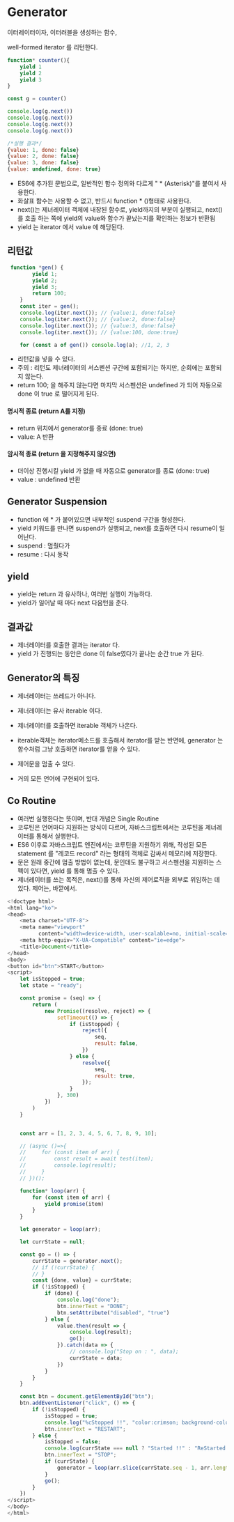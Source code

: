 # Generator

이터레이터이자, 이터러블을 생성하는 함수, 

well-formed iterator 를 리턴한다. 

```javascript
function* counter(){
    yield 1
    yield 2
    yield 3    
}

const g = counter()

console.log(g.next())
console.log(g.next())
console.log(g.next())
console.log(g.next())

/*실행 결과*/
{value: 1, done: false}
{value: 2, done: false}
{value: 3, done: false}
{value: undefined, done: true}
```

- ES6에 추가된 문법으로, 일반적인 함수 정의와 다르게 " * (Asterisk)"를 붙여서 사용한다. 
- 화살표 함수는 사용할 수 없고, 반드시 function * ()형태로 사용한다.
- next()는 제너레이터 객체에 내장된 함수로, yield까지의 부분이 실행되고,  next()를 호출 하는 쪽에 yield의 value와  함수가 끝났는지를 확인하는 정보가 반환됨
- yield 는 iterator 에서 value 에 해당된다.



## 리턴값

```javascript
 function *gen() {
        yield 1;
        yield 2;
        yield 3;
        return 100;
    }
    const iter = gen();
    console.log(iter.next()); // {value:1, done:false}
    console.log(iter.next()); // {value:2, done:false}
    console.log(iter.next()); // {value:3, done:false}
    console.log(iter.next()); // {value:100, done:true}

    for (const a of gen()) console.log(a); //1, 2, 3
```

- 리턴값을 넣을 수 있다. 
- 주의 : 리턴도 제너레이터의 서스펜션 구간에 포함되기는 하지만, 순회에는 포함되지 않는다. 
-  return 100; 을 해주지 않는다면 마지막 서스펜션은 undefined 가 되어 자동으로 done 이 true 로 떨어지게 된다. 



#### 명시적 종료  (return A를 지정)

- return 위치에서 generator를 종료 (done: true)
- value: A 반환



#### 암시적 종료 (return 을 지정해주지 않으면)

- 더이상 진행시킬 yield 가 없을 때 자동으로 generator를 종료 (done: true)
- value : undefined 반환



## Generator Suspension

- function 에 * 가 붙어있으면 내부적인 suspend 구간을 형성한다.
- yield 키워드를 만나면 suspend가 실행되고, next를 호출하면 다시 resume이 일어난다.
- suspend : 멈췄다가 
- resume : 다시 동작



## yield

- yield는 return 과 유사하나, 여러번 실행이 가능하다. 
- yield가 일어날 때 마다 next 다음턴을 준다.



## 결과값

- 제너레이터를 호출한 결과는 iterator 다. 
- yield 가 진행되는 동안은 done 이 false였다가 끝나는 순간 true 가 된다.



## Generator의 특징

- 제너레이터는 쓰레드가 아니다. 
- 제너레이터는 유사 iterable 이다.
- 제너레이터를 호출하면 iterable 객체가 나온다.

- iterable객체는 iterator메소드를 호출해서 iterator를 받는 반면에, 
  generator 는 함수처럼 그냥 호출하면 iterator를 얻을 수 있다.

- 제어문을 멈출 수 있다.

- 거의 모든 언어에 구현되어 있다. 



## Co Routine

- 여러번 실행한다는 뜻이며, 반대 개념은 Single Routine
- 코루틴은 언어마다 지원하는 방식이 다르며, 자바스크립트에서는 코루틴을 제너레이터를 통해서 실행한다.
- ES6 이후로 자바스크립트 엔진에서는 코루틴을 지원하기 위해, 작성된 모든 statement 를 "레코드 record" 라는 형태의 객체로 감싸서 메모리에 저장한다. 
- 문은 원래 중간에 멈출 방법이 없는데, 문인데도 불구하고 서스펜션을 지원하는 스펙이 있다면, yield 를 통해 멈출 수 있다.
- 제너레이터를 쓰는 목적은, next()를 통해 자신의 제어로직을 외부로 위임하는 데 있다.  제어는, 바깥에서.

```javascript
<!doctype html>
<html lang="ko">
<head>
    <meta charset="UTF-8">
    <meta name="viewport"
          content="width=device-width, user-scalable=no, initial-scale=1.0, maximum-scale=1.0, minimum-scale=1.0">
    <meta http-equiv="X-UA-Compatible" content="ie=edge">
    <title>Document</title>
</head>
<body>
<button id="btn">START</button>
<script>
    let isStopped = true;
    let state = "ready";

    const promise = (seq) => {
        return (
            new Promise((resolve, reject) => {
                setTimeout(() => {
                    if (isStopped) {
                        reject({
                            seq,
                            result: false,
                        })
                    } else {
                        resolve({
                            seq,
                            result: true,
                        });
                    }
                }, 300)
            })
        )
    }


    const arr = [1, 2, 3, 4, 5, 6, 7, 8, 9, 10];

    // (async ()=>{
    //     for (const item of arr) {
    //         const result = await test(item);
    //         console.log(result);
    //     }
    // })();

    function* loop(arr) {
        for (const item of arr) {
            yield promise(item)
        }
    }

    let generator = loop(arr);

    let currState = null;

    const go = () => {
        currState = generator.next();
        // if (!currState) {
        // }
        const {done, value} = currState;
        if (!isStopped) {
            if (done) {
                console.log("done");
                btn.innerText = "DONE";
                btn.setAttribute("disabled", "true")
            } else {
                value.then(result => {
                    console.log(result);
                    go();
                }).catch(data => {
                    // console.log("Stop on : ", data);
                    currState = data;
                })
            }
        }
    }

    const btn = document.getElementById("btn");
    btn.addEventListener("click", () => {
        if (!isStopped) {
            isStopped = true;
            console.log("%cStopped !!", "color:crimson; background-color:yellow")
            btn.innerText = "RESTART";
        } else {
            isStopped = false;
            console.log(currState === null ? "Started !!" : "ReStarted !!")
            btn.innerText = "STOP";
            if (currState) {
                generator = loop(arr.slice(currState.seq - 1, arr.length))
            }
            go();
        }
    })
</script>
</body>
</html>
```
